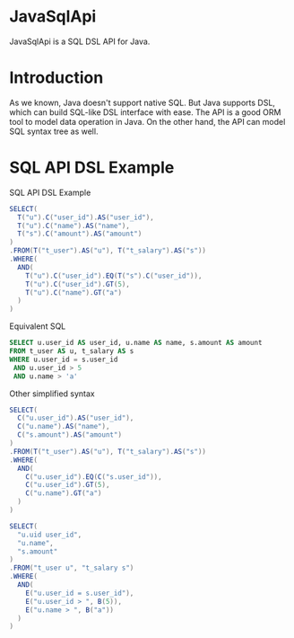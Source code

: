# JavaSqlApi 

JavaSqlApi is a SQL DSL API for Java.

# Introduction

As we known, Java doesn't support native SQL. But Java supports DSL, which can build SQL-like DSL interface with ease. The API is a good ORM tool to model data operation in Java. On the other hand, the API can model SQL syntax tree as well.

# SQL API DSL Example

SQL API DSL Example
```Java
SELECT(
  T("u").C("user_id").AS("user_id"), 
  T("u").C("name").AS("name"),
  T("s").C("amount").AS("amount")
)
.FROM(T("t_user").AS("u"), T("t_salary").AS("s"))
.WHERE(
  AND(
    T("u").C("user_id").EQ(T("s").C("user_id")), 
    T("u").C("user_id").GT(5),
    T("u").C("name").GT("a")
  )
)
```

Equivalent SQL
```SQL
SELECT u.user_id AS user_id, u.name AS name, s.amount AS amount
FROM t_user AS u, t_salary AS s
WHERE u.user_id = s.user_id
 AND u.user_id > 5
 AND u.name > 'a'
```

Other simplified syntax
```Java
SELECT(
  C("u.user_id").AS("user_id"), 
  C("u.name").AS("name"),
  C("s.amount").AS("amount")
)
.FROM(T("t_user").AS("u"), T("t_salary").AS("s"))
.WHERE(
  AND(
    C("u.user_id").EQ(C("s.user_id")), 
    C("u.user_id").GT(5),
    C("u.name").GT("a")
  )
)

SELECT(
  "u.uid user_id",
  "u.name",
  "s.amount"
)
.FROM("t_user u", "t_salary s")
.WHERE(
  AND(
    E("u.user_id = s.user_id"), 
    E("u.user_id > ", B(5)),
    E("u.name > ", B("a"))
  )
)
```

